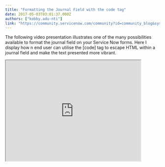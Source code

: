 ```yaml
---
title: "Formatting the Journal Field with the code tag"
date: 2017-05-03T03:01:37.000Z
authors: ["kobby.adu-nti"]
link: "https://community.servicenow.com/community?id=community_blog&sys_id=b5bcea25dbd0dbc01dcaf3231f9619b0"
---
```

<p>The following video presentation illustrates one of the many possibilities available to format the journal field on your Service Now forms. Here I display how n end user can utilise the [code] tag to escape HTML within a journal field and make the text presented more vibrant.</p><p></p><p><iframe src="https://youtube.com/embed/TF9DLYZAGpQ" width="440" height="330"/></p><p></p><h4 style="text-align: center;">See also <a title="Formatting within Journal fields using HTML &amp; [code]" __default_attr="6282" __jive_macro_name="blogpost" class="jive_macro jive_macro_blogpost" data-orig-content="Formatting within Journal fields using HTML &amp;amp; [code]" data-renderedposition="425.2698669433594_355.49713134765625_374_16" href="/community?id=community_blog&sys_id=4d9ceae1dbd0dbc01dcaf3231f9619e1">Formatting within Journal fields using HTML &amp; [code]</a>   by <a title="dylan.lindgren" __default_attr="63711" __jive_macro_name="user" class="jive-link-profile-small jive_macro jive_macro_user" data-id="63711" data-objecttype="3" data-orig-content="dylan.lindgren" data-renderedposition="425.2698669433594_756.7755126953125_113_16" data-type="person" href="/community?id=community_user_profile&user=98505629db581fc09c9ffb651f961934">dylan.lindgren</a></h4>